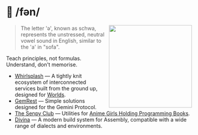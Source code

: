 <h1>🌱 /fən/</h1>

<img src="https://i.imgur.com/MVp2ULn.png" align="right" height="225vh">

> The letter 'ə', known as schwa, represents the unstressed, neutral vowel sound in English, similar to the 'a' in "sofa".

Teach principles, not formulas. Understand, don't memorise.

- [Whirlsplash](https://github.com/Whirlsplash) — A tightly knit ecosystem of interconnected services built from the ground up, designed for [Worlds](https://wiki.worlio.com/worldscom:worldsplayer).
- [GemRest](https://github.com/gemrest) — Simple solutions designed for the Gemini Protocol.
- [The Senpy Club](https://github.com/senpy-club) — Utilities for [Anime Girls Holding Programming Books](https://github.com/cat-milk/Anime-Girls-Holding-Programming-Books).
- [Divina](https://github.com/divinaland) — A modern build system for Assembly, compatible with a wide range of dialects and environments.

<img src="https://count.getloli.com/get/@stXNngjLmpLGVutD" width="0" align="right">

<!-- All rights reserved -->
